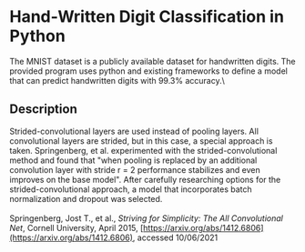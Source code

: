 # Hand-Written Digit Classification in Python
The MNIST dataset is a publicly available dataset for handwritten digits. The provided program uses python and existing frameworks to define a model that can predict handwritten digits with 99.3% accuracy.\



## Description
Strided-convolutional layers are used instead of pooling layers.  All convolutional layers are strided, but in this case, a special approach is taken. Springenberg, et al. experimented with the strided-convolutional method and found that "when pooling is replaced by an additional convolution layer with stride r = 2 performance stabilizes and even improves on the base model". After carefully researching options for the strided-convolutional approach, a model that incorporates batch normalization and dropout was selected.\
\
Springenberg, Jost T., et al., _Striving for Simplicity: The All Convolutional Net_, Cornell University, April 2015, [https://arxiv.org/abs/1412.6806](https://arxiv.org/abs/1412.6806), accessed 10/06/2021

